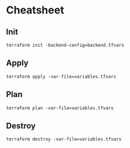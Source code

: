 # Cheatsheet

## Init

`terraform init -backend-config=backend.tfvars`

## Apply

`terraform apply -var-file=variables.tfvars`

## Plan

`terraform plan -var-file=variables.tfvars`

## Destroy

`terraform destroy -var-file=variables.tfvars`